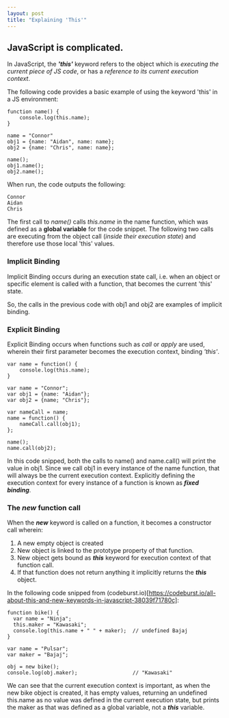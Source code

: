 ```yaml
---
layout: post
title: "Explaining 'This'"
---
```


## JavaScript is complicated.

In JavaScript, the ***'this'*** keyword refers to the object which is *executing the current piece of JS code*, or has a *reference to its current execution context*.

The following code provides a basic example of using the keyword 'this' in a JS environment:
```
function name() {
    console.log(this.name);
}

name = "Connor"
obj1 = {name: "Aidan", name: name};
obj2 = {name: "Chris", name: name};

name();
obj1.name();
obj2.name();
```

When run, the code outputs the following:
```
Connor
Aidan
Chris
```

The first call to *name()* calls *this.name* in the name function, which was defined as a **global variable** for the code snippet. The following two calls are executing from the object call (*inside their execution state*) and therefore use those local 'this' values.

### Implicit Binding

Implicit Binding occurs during an execution state call, i.e. when an object or specific element is called with a function, that becomes the current 'this' state.

So, the calls in the previous code with obj1 and obj2 are examples of implicit binding.

### Explicit Binding

Explicit Binding occurs when functions such as *call* or *apply* are used, wherein their first parameter becomes the execution context, binding *'this'*.

```
var name = function() {
    console.log(this.name);
}

var name = "Connor";
var obj1 = {name: "Aidan"};
var obj2 = {name; "Chris"};

var nameCall = name;
name = function() {
    nameCall.call(obj1);
};

name();
name.call(obj2);
```

In this code snipped, both the calls to name() and name.call() will print the value in obj1. Since we call obj1 in every instance of the name function, that will always be the current execution context. Explicitly defining the execution context for every instance of a function is known as ***fixed binding***.

### The ***new*** function call

When the ***new*** keyword is called on a function, it becomes a constructor call wherein:
1. A new empty object is created
2. New object is linked to the prototype property of that function.
3. New object gets bound as ***this*** keyword for execution context of that function call.
4. If that function does not return anything it implicitly returns the ***this*** object.

In the following code snipped from (codeburst.io)[https://codeburst.io/all-about-this-and-new-keywords-in-javascript-38039f71780c]:

```
function bike() {
  var name = "Ninja";
  this.maker = "Kawasaki";
  console.log(this.name + " " + maker);  // undefined Bajaj
}

var name = "Pulsar";
var maker = "Bajaj";

obj = new bike();
console.log(obj.maker);                  // "Kawasaki"
```

We can see that the current execution context is important, as when the new bike object is created, it has empty values, returning an undefined this.name as no value was defined in the current execution state, but prints the maker as that was defined as a global variable, not a ***this*** variable.